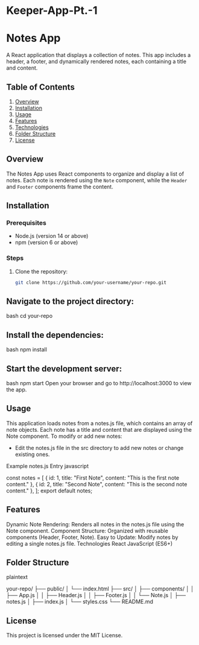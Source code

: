 # Keeper-App-Pt.-1

# Notes App

A React application that displays a collection of notes. This app includes a header, a footer, and dynamically rendered notes, each containing a title and content.

## Table of Contents

1. [Overview](#overview)
2. [Installation](#installation)
3. [Usage](#usage)
4. [Features](#features)
5. [Technologies](#technologies)
6. [Folder Structure](#folder-structure)
7. [License](#license)

## Overview

The Notes App uses React components to organize and display a list of notes. Each note is rendered using the `Note` component, while the `Header` and `Footer` components frame the content.

## Installation

### Prerequisites

- Node.js (version 14 or above)
- npm (version 6 or above)

### Steps

1. Clone the repository:

   ```bash
   git clone https://github.com/your-username/your-repo.git


## Navigate to the project directory:

bash
cd your-repo

## Install the dependencies:

bash
npm install
## Start the development server:

bash
npm start
Open your browser and go to http://localhost:3000 to view the app.

## Usage
This application loads notes from a notes.js file, which contains an array of note objects. Each note has a title and content that are displayed using the Note component. To modify or add new notes:

- Edit the notes.js file in the src directory to add new notes or change existing ones.

Example notes.js Entry
javascript

const notes = [
  { id: 1, title: "First Note", content: "This is the first note content." },
  { id: 2, title: "Second Note", content: "This is the second note content." },
];
export default notes;


## Features
Dynamic Note Rendering: Renders all notes in the notes.js file using the Note component.
Component Structure: Organized with reusable components (Header, Footer, Note).
Easy to Update: Modify notes by editing a single notes.js file.
Technologies
React
JavaScript (ES6+)


## Folder Structure
plaintext

your-repo/
├── public/
│   └── index.html
├── src/
│   ├── components/
│   │   ├── App.js
│   │   ├── Header.js
│   │   ├── Footer.js
│   │   └── Note.js
│   ├── notes.js
│   ├── index.js
│   └── styles.css
└── README.md


## License
This project is licensed under the MIT License.
